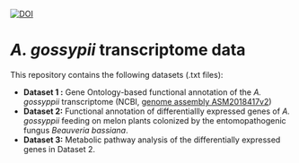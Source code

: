 [![DOI](https://zenodo.org/badge/1002538940.svg)](https://doi.org/10.5281/zenodo.15669814)

# *A. gossypii* transcriptome data
This repository contains the following datasets (.txt files):

  * **Dataset 1 :** Gene Ontology-based functional annotation of the *A. gossyppii* transcriptome (NCBI, [genome assembly ASM2018417v2](https://www.ncbi.nlm.nih.gov/datasets/genome/GCF_020184175.1/))
  * **Dataset 2:** Functional annotation of differentiallly expressed genes of *A. gossyppii* feeding on melon plants colonized by the entomopathogenic fungus *Beauveria bassiana*.
  * **Dataset 3:** Metabolic pathway analysis of the differentially expressed genes in Dataset 2. 
